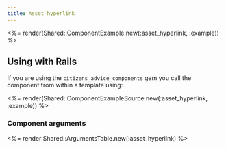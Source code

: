 ```yaml
---
title: Asset hyperlink
---
```


<%= render(Shared::ComponentExample.new(:asset_hyperlink, :example)) %>

## Using with Rails

If you are using the `citizens_advice_components` gem you call the component from within a template using:

<%= render(Shared::ComponentExampleSource.new(:asset_hyperlink, :example)) %>

### Component arguments

<%= render Shared::ArgumentsTable.new(:asset_hyperlink) %>
